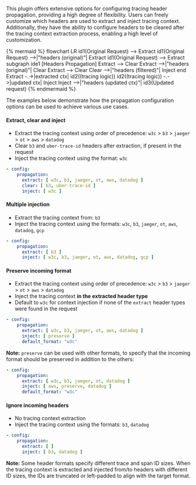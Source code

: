 This plugin offers extensive options for configuring tracing header propagation, providing a high degree of flexibility.
Users can freely customize which headers are used to extract and inject tracing context. Additionally, they have the ability to configure headers to be cleared after the tracing context extraction process, enabling a high level of customization.

<!--vale off-->
{% mermaid %}
flowchart LR
   id1(Original Request) --> Extract
   id1(Original Request) -->|"headers (original)"| Extract
   id1(Original Request) --> Extract
   subgraph ide1 [Headers Propagation]
   Extract --> Clear
   Extract -->|"headers (original)"| Clear
   Extract --> Clear
   Clear -->|"headers (filtered)"| Inject
   end
   Extract -.->|extracted ctx| id2((tracing logic))
   id2((tracing logic)) -.->|updated ctx| Inject
   Inject -->|"headers (updated ctx)"| id3(Updated request)
{% endmermaid %}
<!--vale on-->

The examples below demonstrate how the propagation configuration options can be used to achieve various use cases.

#### Extract, clear and inject
- Extract the tracing context using order of precedence: `w3c` > `b3` > `jaeger` > `ot` > `aws` > `datadog`
- Clear `b3` and `uber-trace-id` headers after extraction, if present in the request
- Inject the tracing context using the format: `w3c`

```yaml
- config:
    propagation:	
      extract: [ w3c, b3, jaeger, ot, aws, datadog ]
      clear: [ b3, uber-trace-id ]
      inject: [ w3c ]
```

#### Multiple injection
- Extract the tracing context from: `b3`
- Inject the tracing context using the formats: `w3c`, `b3`, `jaeger`, `ot`, `aws`, `datadog`, `gcp`

```yaml
- config:
    propagation:	
      extract: [ b3 ]
      inject: [ w3c, b3, jaeger, ot, aws, datadog, gcp ]
```

#### Preserve incoming format
- Extract the tracing context using order of precedence: `w3c` > `b3` > `jaeger` > `ot` > `aws` > `datadog`
- Inject the tracing context **in the extracted header type**
- Default to `w3c` for context injection if none of the `extract` header types were found in the request

```yaml
- config:
    propagation:	
      extract: [ w3c, b3, jaeger, ot, aws, datadog ]
      inject: [ preserve ]
      default_format: "w3c"
```

**Note:** `preserve` can be used with other formats, to specify that the incoming format should be preserved in addition to the others:

```yaml
- config:
    propagation:	
      extract: [ w3c, b3, jaeger, ot, datadog ]
      inject: [ aws, preserve, datadog ]
      default_format: "w3c"
```

#### Ignore incoming headers
- No tracing context extraction
- Inject the tracing context using the formats: `b3`, `datadog`

```yaml
- config:
    propagation:	
      extract: [ ]
      inject: [ b3, datadog ]
```

**Note:** Some header formats specify different trace and span ID sizes. When the tracing context is extracted and injected from/to headers with different ID sizes, the IDs are truncated or left-padded to align with the target format.